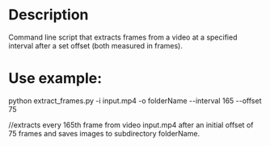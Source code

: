 # Description

Command line script that extracts frames from a video at a specified interval after a set offset (both measured in frames).


# Use example:

python extract_frames.py -i input.mp4 -o folderName --interval 165 --offset 75

//extracts every 165th frame from video input.mp4 after an initial offset of 75 frames and saves images to subdirectory folderName.